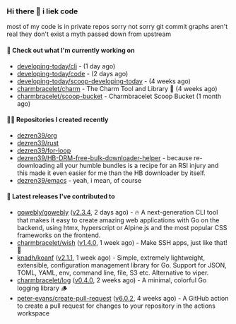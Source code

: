 ### Hi there 👋 i liek code
most of my code is in private repos sorry not sorry git commit graphs aren't real they don't exist a myth passed down from upstream

#### 👷 Check out what I'm currently working on

- [developing-today/cli](https://github.com/developing-today/cli) -  (1 day ago)
- [developing-today/code](https://github.com/developing-today/code) -  (2 days ago)
- [developing-today/scoop-developing-today](https://github.com/developing-today/scoop-developing-today) -  (4 weeks ago)
- [charmbracelet/charm](https://github.com/charmbracelet/charm) - The Charm Tool and Library 🌟 (4 weeks ago)
- [charmbracelet/scoop-bucket](https://github.com/charmbracelet/scoop-bucket) - Charmbracelet Scoop Bucket (1 month ago)

#### 👨‍💻 Repositories I created recently

- [dezren39/org](https://github.com/dezren39/org)
- [dezren39/rust](https://github.com/dezren39/rust)
- [dezren39/for-loop](https://github.com/dezren39/for-loop)
- [dezren39/HB-DRM-free-bulk-downloader-helper](https://github.com/dezren39/HB-DRM-free-bulk-downloader-helper) - because re-downloading all your humble bundles is a recipe for an RSI injury and this made it even easier for me than the HB downloader by itself.
- [dezren39/emacs](https://github.com/dezren39/emacs) - yeah, i mean, of course

#### 🚀 Latest releases I've contributed to

- [gowebly/gowebly](https://github.com/gowebly/gowebly) ([v2.3.4](https://github.com/gowebly/gowebly/releases/tag/v2.3.4), 2 days ago) - 🔥 A next-generation CLI tool that makes it easy to create amazing web applications with Go on the backend, using htmx, hyperscript or Alpine.js and the most popular CSS frameworks on the frontend.
- [charmbracelet/wish](https://github.com/charmbracelet/wish) ([v1.4.0](https://github.com/charmbracelet/wish/releases/tag/v1.4.0), 1 week ago) - Make SSH apps, just like that! 💫
- [knadh/koanf](https://github.com/knadh/koanf) ([v2.1.1](https://github.com/knadh/koanf/releases/tag/v2.1.1), 1 week ago) - Simple, extremely lightweight, extensible, configuration management library for Go. Support for JSON, TOML, YAML, env, command line, file, S3 etc. Alternative to viper.
- [charmbracelet/log](https://github.com/charmbracelet/log) ([v0.4.0](https://github.com/charmbracelet/log/releases/tag/v0.4.0), 2 weeks ago) - A minimal, colorful Go logging library 🪵
- [peter-evans/create-pull-request](https://github.com/peter-evans/create-pull-request) ([v6.0.2](https://github.com/peter-evans/create-pull-request/releases/tag/v6.0.2), 4 weeks ago) - A GitHub action to create a pull request for changes to your repository in the actions workspace
